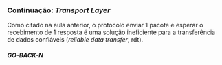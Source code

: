 ### Continuação: *Transport Layer*

Como citado na aula anterior, o protocolo enviar 1 pacote e esperar o recebimento de 1 resposta é uma solução ineficiente para a transferência de dados confiáveis (*reliable data transfer*, rdt).

#### *GO-BACK-N*

